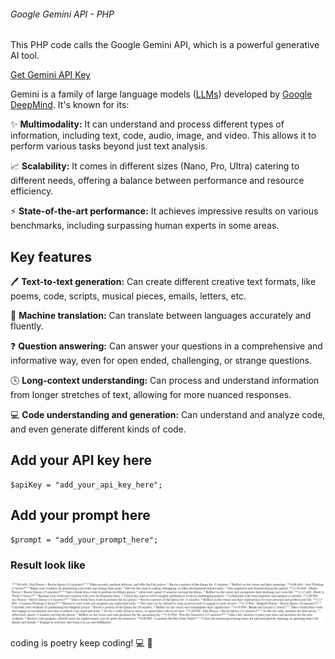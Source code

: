 
###### Google Gemini API - PHP

This PHP code calls the Google Gemini API, which is a powerful generative AI tool.

[Get Gemini API Key](https://aistudio.google.com/app/apikey)

Gemini is a family of large language models ([LLMs](https://www.cloudflare.com/learning/ai/what-is-large-language-model/)) developed by [Google DeepMind](https://deepmind.google/). It's known for its:

✨ **Multimodality:** It can understand and process different types of information, including text, code, audio, image, and video. This allows it to perform various tasks beyond just text analysis.

📈 **Scalability:** It comes in different sizes (Nano, Pro, Ultra) catering to different needs, offering a balance between performance and resource efficiency.

⚡ **State-of-the-art performance:** It achieves impressive results on various benchmarks, including surpassing human experts in some areas.

## Key features

🖊️ **Text-to-text generation:** Can create different creative text formats, like poems, code, scripts, musical pieces, emails, letters, etc.

🦾 **Machine translation:** Can translate between languages accurately and fluently.

❓ **Question answering:** Can answer your questions in a comprehensive and informative way, even for open ended, challenging, or strange questions.

🕓 **Long-context understanding:** Can process and understand information from longer stretches of text, allowing for more nuanced responses.

💻 **Code understanding and generation:** Can understand and analyze code, and even generate different kinds of code.

## Add your API key here

```
$apiKey = "add_your_api_key_here";

```

## Add your prompt here

```
$prompt = "add_your_prompt_here";

```

### Result look like

<img
src="img/result.png"
raw=true
alt="Result"
/>

coding is poetry keep coding! 💻 🚀